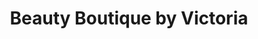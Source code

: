 ---
title: "Beauty Boutique by Victoria"
url: /edinburgh/beauty-boutique-by-victoria/
shop: beauty
---